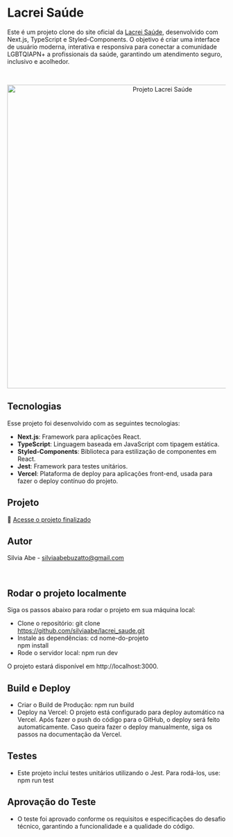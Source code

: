 # Lacrei Saúde

Este é um projeto clone do site oficial da [Lacrei Saúde](https://lacreisaude.com.br/), desenvolvido com Next.js, TypeScript e Styled-Components. O objetivo é criar uma interface de usuário moderna, interativa e responsiva para conectar a comunidade LGBTQIAPN+ a profissionais da saúde, garantindo um atendimento seguro, inclusivo e acolhedor.

<br>

<p align="center">
  <img alt="Projeto Lacrei Saúde" src="https://github.com/user-attachments/assets/412e1392-aadc-4dae-8218-c3b95170411e" width="700">
</p>

## Tecnologias

Esse projeto foi desenvolvido com as seguintes tecnologias:

- <b>Next.js</b>: Framework para aplicações React.
- <b>TypeScript</b>: Linguagem baseada em JavaScript com tipagem estática.
- <b>Styled-Components</b>: Biblioteca para estilização de componentes em React.
- <b>Jest</b>: Framework para testes unitários.
- <b>Vercel</b>: Plataforma de deploy para aplicações front-end, usada para fazer o deploy contínuo do projeto.

## Projeto

🚀 [Acesse o projeto finalizado](https://netflix-clone-21s3nsmri-silvia-abes-projects.vercel.app/)

## Autor

Silvia Abe - silviaabebuzatto@gmail.com

<br>

## Rodar o projeto localmente

Siga os passos abaixo para rodar o projeto em sua máquina local:

- Clone o repositório: git clone https://github.com/silviaabe/lacrei_saude.git
- Instale as dependências: cd nome-do-projeto <br>
                           npm install
- Rode o servidor local: npm run dev

O projeto estará disponível em http://localhost:3000.

## Build e Deploy

- Criar o Build de Produção: npm run build
- Deploy na Vercel: O projeto está configurado para deploy automático na Vercel. Após fazer o push do código para o GitHub, o deploy será feito automaticamente. Caso queira fazer o deploy manualmente, siga os passos na documentação da Vercel.

## Testes

- Este projeto inclui testes unitários utilizando o Jest. Para rodá-los, use: npm run test

## Aprovação do Teste 

- O teste foi aprovado conforme os requisitos e especificações do desafio técnico, garantindo a funcionalidade e a qualidade do código.
